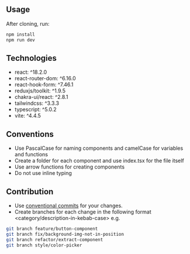 ## Usage

After cloning, run:

```bash
npm install
npm run dev
```
## Technologies

- react: ^18.2.0
- react-router-dom: ^6.16.0
- react-hook-form: ^7.46.1
- reduxjs/toolkit: ^1.9.5
- chakra-ui/react: ^2.8.1
- tailwindcss: ^3.3.3
- typescript: ^5.0.2
- vite: ^4.4.5

## Conventions

- Use PascalCase for naming components and camelCase for variables and functions
- Create a folder for each component and use index.tsx for the file itself
- Use arrow functions for creating components
- Do not use inline typing

## Contribution

- Use [conventional commits](https://daily-dev-tips.com/posts/git-basics-conventional-commits/) for your changes.
- Create branches for each change in the following format <category/description-in-kebab-case> e.g.
 
```bash
git branch feature/button-component
git branch fix/background-img-not-in-position
git branch refactor/extract-component
git branch style/color-picker
```
